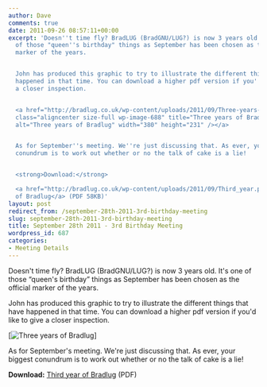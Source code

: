 ```yaml
---
author: Dave
comments: true
date: 2011-09-26 08:57:11+00:00
excerpt: 'Doesn''t time fly? BradLUG (BradGNU/LUG?) is now 3 years old. It''s one
  of those "queen''s birthday" things as September has been chosen as the official
  marker of the years.


  John has produced this graphic to try to illustrate the different things that have
  happened in that time. You can download a higher pdf version if you''d like to give
  a closer inspection.


  <a href="http://bradlug.co.uk/wp-content/uploads/2011/09/Three-years-of-bradlug.jpg"><img
  class="aligncenter size-full wp-image-688" title="Three years of Bradlug" src="http://bradlug.co.uk/wp-content/uploads/2011/09/Three-years-of-bradlug.jpg"
  alt="Three years of Bradlug" width="380" height="231" /></a>


  As for September''s meeting. We''re just discussing that. As ever, your biggest
  conundrum is to work out whether or no the talk of cake is a lie!


  <strong>Download:</strong>

  <a href="http://bradlug.co.uk/wp-content/uploads/2011/09/Third_year.pdf">Third year
  of Bradlug</a> (PDF 58KB)'
layout: post
redirect_from: /september-28th-2011-3rd-birthday-meeting
slug: september-28th-2011-3rd-birthday-meeting
title: September 28th 2011 - 3rd Birthday Meeting
wordpress_id: 687
categories:
- Meeting Details
---
```


Doesn't time fly? BradLUG (BradGNU/LUG?) is now 3 years old. It's one of those “queen's birthday” things as September has been chosen as the official marker of the years.

John has produced this graphic to try to illustrate the different things that have happened in that time. You can download a higher pdf version if you'd like to give a closer inspection.

[![Three years of Bradlug](http://bradlug.co.uk/blog/2011/09/26/images/Third_year.png)]

As for September's meeting. We're just discussing that. As ever, your biggest conundrum is to work out whether or no the talk of cake is a lie!

**Download:**
[Third year of Bradlug](http://bradlug.co.uk/blog/2011/09/26/files/Third_year.pdf) (PDF)
